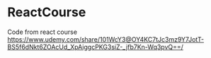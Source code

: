 # ReactCourse
Code from react course
https://www.udemy.com/share/101WcY3@OY4KC7tJc3mz9Y7JotT-BS5f6dNkt6ZOAcUd_XpAiggcPKG3siZ-_jfb7Kn-Wq3pvQ==/

